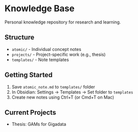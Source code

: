 # Knowledge Base

Personal knowledge repository for research and learning.

## Structure

- `atomic/` - Individual concept notes
- `projects/` - Project-specific work (e.g., thesis)
- `templates/` - Note templates

## Getting Started

1. Save `atomic_note.md` to `templates/` folder
2. In Obsidian: Settings → Templates → Set folder to `templates`
3. Create new notes using Ctrl+T (or Cmd+T on Mac)

## Current Projects

- Thesis: GAMs for Gigadata

